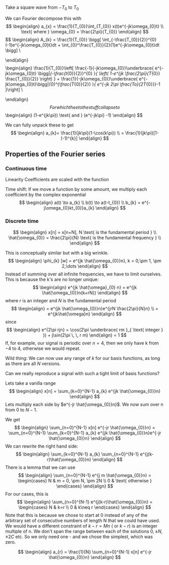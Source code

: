
Take a square wave from $-T_{0}$ to $T_{0}$

We can Fourier decompose this with
$$
\begin{align}
a_{x} = \frac{1}{T_{0}}\int_{T_{0}} x(t)e^{-jk\omega_{0}t} \\
\text{ where } \omega_{0} = \frac{2\pi}{T_{0}}
\end{align}
$$
$$
\begin{align}
A_{k} = \frac{1}{T_{0}} \bigg[ \int_{-\frac{T_{0}}{2}}^{0} (-1)e^{-jk\omega_{0}t}dt + \int_{0}^\frac{T_{0}}{2}(1)e^{-jk\omega_{0}t}dt   \bigg]  \\

\end{align}
$$
$$
\begin{align}
\frac{1}{T_{0}}\left[ \frac{-1}{-jk\omega_{0}}\underbrace{ e^{-jk\omega_{0}t} \bigg|_{-\frac{t_{0}}{2}}^{0} }_{ \left( 1-e^{jk \frac{2\pi}{T_{0}} \frac{T_{0}}{2}} \right) } + \frac{1}{-jk\omega_{0}}\underbrace{ e^{-jk\omega_{0}t}\bigg|_{0}^{\frac{T_{0}}{2}} }_{ e^{-jk 2\pi \frac{To}{2T_{0}}}-1 }\right] \\
   
\end{align}
$$
For which the e to the stuff collapse to
$$
\begin{align}
(1-e^{jk\pi}) \text{ and } (e^{-jk\pi} -1)
\end{align}
$$

We can fully unpack these to get
$$
\begin{align}
a_{k}= \frac{1}{jk\pi}(1-\cos(k\pi)) \\
= \frac{1}{jk\pi}[1-(-1)^{k}]
\end{align}
$$


## Properties of the  Fourier series
### Continuous time
Linearity
Coefficients are scaled with the function

Time shift: If we move a function by some amount, we multiply each coefficient by the complex exponential 
$$
\begin{align}
a(t) \to   a_{k} \\
b(t) \to   a(t-t_{0}) \\
b_{k} = e^{-j\omega_{0}kt_{0}}a_{k}  
\end{align}
$$
### Discrete time
$$
\begin{align}
x[n] = x[n+N], N \text{ is the fundamental period } \\
\hat{\omega_{0}} = \frac{2\pi}{N} \text{ is the fundamental frequency } \\
\end{align}
$$

This is conceptually similar but with a big wrinkle. 
$$
\begin{align}
\phi_{k} [w] = e^{jk \hat{\omega_{0}}n}, k = 0,\pm 1, \pm 2,\dots
\end{align}
$$
Instead of summing over all infinite frequencies, we have to limit ourselves. This is because the k's are no longer unique:
$$
\begin{align}
e^{jk \hat{\omega}_{0} n} = e^{jk \hat{\omega_{0}}n(k+rN)}
\end{align}
$$
where $r$ is an integer and $N$ is the fundamental period
$$
\begin{align}
= e^{jk \hat{\omega_{0}}n}e^{jrN \frac{2\pi}{N}n} \\
= e^{jk\hat{\omega}n}
\end{align}
$$
since 
$$
\begin{align}
e^{2\pi rjn} = \cos(2\pi \underbrace{ rm }_{ \text{ integer } }) + j\sin(2\pi \, \, r m)
\end{align} = 1
$$
If, for example, our signal is periodic over $n=4$, then we only have k from $-4$ to $4$, otherwise we would repeat. 

Wild thing: We can now use any range of $k$ for our basis functions, as long as there are all $N$ versions. 

Can we really reproduce a signal with such a tight limit of basis functions?

Lets take a vanilla range 
$$
\begin{align}
x[n] = \sum_{k=0}^{N-1} a_{k} e^{jk \hat{\omega_{0}}n} 
\end{align}
$$
Lets multiply each side by $e^{-jr \hat{\omega_{0}}n}$.
We now sum over n from 0 to $N-1$. 

We get
$$
\begin{align}
\sum_{n=0}^{N-1} x[n] e^{-jr \hat{\omega_{0}}n} = \sum_{n=0}^{N-1} \sum_{k=0}^{N-1} a_{k} e^{jk \hat{\omega_{0}}n}e^{-jr \hat{\omega_{0}}n}
\end{align}
$$
We can rewrite the right hand side:
$$
\begin{align}
\sum_{k=0}^{N-1} a_{k} \sum_{n=0}^{N-1} e^{j(k-r)\hat{\omega_{0}}n}
\end{align}
$$
There is a lemma that we can use
$$
\begin{align}
\sum_{n=0}^{N-1} e^{j m \hat{\omega_{0}}n} = \begin{cases}
N &  m = 0, \pm  N, \pm  2N \\
0 & \text{ otherwise }
\end{cases}  
\end{align}
$$
For our cases, this is
$$
\begin{align}
\sum_{n=0}^{N-1} e^{j(k-r)\hat{\omega_{0}}n} = \begin{cases}
N  & k=r  \\
0 & k\neq  r
\end{cases}
\end{align}
$$
Note that this is because we chose to start at 0 instead of any of the arbitrary set of consecutive numbers of length N that we could have used. We would have a different constraint of $k-r= Mn$ $(\text{ or } k-r)$ is an integer multiple of n. We don't span the range between each of the solutions $0,\pm N,\pm 2C$ etc. So we only need one - and we chose the simplest, which was zero. 

$$
\begin{align}
a_{r} = \frac{1}{N} \sum_{n=0}^{N-1} x[n] e^{-jr \hat{\omega_{0}}n}
\end{align}
$$
